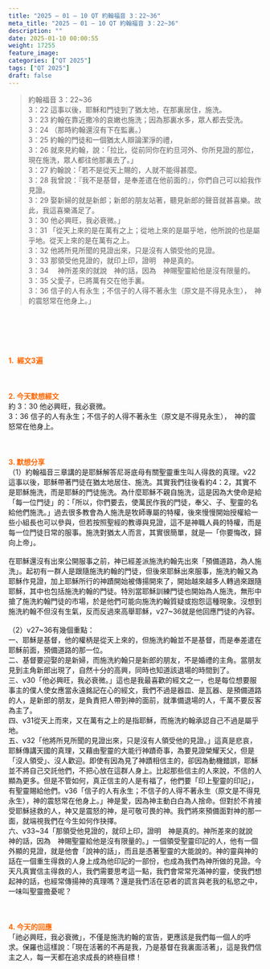 ```yaml
---
title: "2025 – 01 – 10 QT 約翰福音 3：22~36"
meta_title: "2025 – 01 – 10 QT 約翰福音 3：22~36"
description: ""
date: 2025-01-10 00:00:55
weight: 17255
feature_image: 
categories: ["QT 2025"]
tags: ["QT 2025"]
draft: false
---
```


<blockquote>約翰福音 3：22~36<br />
3：22 這事以後，耶穌和門徒到了猶太地，在那裏居住，施洗。<br />
3：23 約翰在靠近撒冷的哀嫩也施洗；因為那裏水多，眾人都去受洗。<br />
3：24 （那時約翰還沒有下在監裏。）<br />
3：25 約翰的門徒和一個猶太人辯論潔淨的禮，<br />
3：26 就來見約翰，說：「拉比，從前同你在約旦河外、你所見證的那位，現在施洗，眾人都往他那裏去了。」<br />
3：27 約翰說：「若不是從天上賜的，人就不能得甚麼。<br />
3：28 我曾說：『我不是基督，是奉差遣在他前面的』，你們自己可以給我作見證。<br />
3：29 娶新婦的就是新郎；新郎的朋友站著，聽見新郎的聲音就甚喜樂。故此，我這喜樂滿足了。<br />
3：30 他必興旺，我必衰微。」<br />
3：31 「從天上來的是在萬有之上；從地上來的是屬乎地，他所說的也是屬乎地。從天上來的是在萬有之上。<br />
3：32 他將所見所聞的見證出來，只是沒有人領受他的見證。<br />
3：33 那領受他見證的，就印上印，證明　神是真的。<br />
3：34 　神所差來的就說　神的話，因為　神賜聖靈給他是沒有限量的。<br />
3：35 父愛子，已將萬有交在他手裏。<br />
3：36 信子的人有永生；不信子的人得不著永生（原文是不得見永生），　神的震怒常在他身上。」</blockquote><br />
&nbsp;<br />
<br />
&nbsp;<br />
<br />
<span style="color: #ff6600;" data-darkreader-inline-color=""><strong>1.  經文3遍</strong></span><br />
<br />
&nbsp;<br />
<br />
<span style="color: #ff6600;" data-darkreader-inline-color=""><strong>2. 今天默想經文<br />
</strong></span>約 3：30 他必興旺，我必衰微。<br />
3：36 信子的人有永生；不信子的人得不著永生（原文是不得見永生），　神的震怒常在他身上。<br />
<br />
&nbsp;<br />
<br />
<strong><span style="color: #ff6600;" data-darkreader-inline-color="">3. 默想分享<br />
</span></strong>（1）約翰福音三章講的是耶穌解答尼哥底母有關聖靈重生叫人得救的真理。v22這事以後，耶穌帶著門徒在猶太地居住、施洗。其實我們往後看約4：2，其實不是耶穌施洗，而是耶穌的門徒施洗。為什麼耶穌不親自施洗，這是因為大使命是給「每一位門徒」的：「所以，你們要去，使萬民作我的門徒，奉父、子、聖靈的名給他們施洗。」過去很多教會為人施洗是牧師專屬的特權，後來慢慢開始授權給一些小組長也可以參與，但若按照聖經的教導與見證，這不是神職人員的特權，而是每一位門徒日常的服事。施洗對猶太人而言，其實很簡單，就是—「你要悔改，歸向上帝」。<br />
<br />
在耶穌還沒有出來公開服事之前，神已經差派施洗約翰先出來「預備道路，為人施洗」。起初有一群人是跟隨施洗約翰的門徒，但後來耶穌出來服事，施洗約翰又為耶穌作見證，加上耶穌所行的神蹟開始被傳揚開來了，開始越來越多人轉過來跟隨耶穌，其中也包括施洗約翰的門徒。特別當耶穌訓練門徒也開始為人施洗，無形中搶了施洗約翰門徒的市場，於是他們可能向施洗約翰質疑或抱怨這種現象。沒想到施洗約翰不但沒有生氣，反而反過來高舉耶穌，v27~36就是他回應門徒的內容。<br />
<br />
（2）v27~36有幾個重點：<br />
一、耶穌是基督，他的權柄是從天上來的，但施洗約翰並不是基督，而是奉差遣在耶穌前面，預備道路的那一位。<br />
二、基督要迎娶的是新婦，而施洗約翰只是新郎的朋友，不是婚禮的主角。當朋友見到主角新郎出現了，自然十分的高興，同時也知道該退場的時間到了。<br />
三、v30「他必興旺，我必衰微。」這也是我最喜歡的經文之一，也是每位想要服事主的僕人使女應當永遠銘記在心的經文，我們不過是器皿、是瓦器、是預備道路的人，是新郎的朋友，是負責把人帶到神的面前，就準備退場的人，千萬不要反客為主了。<br />
四、v31從天上而來，又在萬有之上的是指耶穌，而施洗約翰承認自己不過是屬乎地。<br />
五、v32「他將所見所聞的見證出來，只是沒有人領受他的見證。」這真是悲哀，耶穌傳講天國的真理，又藉由聖靈的大能行神蹟奇事，為要見證榮耀天父，但是「沒人領受」、沒人歡迎。即使有因為見了神蹟相信主的，卻因為動機錯誤，耶穌並不將自己交託他們，不把心放在這群人身上。比起那些信主的人來說，不信的人顯為更多。但是不管如何，真正信主的人是有福了，他們要「印上聖靈的印記」，有聖靈賜給他們。v36「信子的人有永生；不信子的人得不著永生（原文是不得見永生），神的震怒常在他身上。」神是愛，因為神主動白白為人捨命。但對於不肯接受耶穌拯救的人，神又是震怒的神，是可敬可畏的神。我們將來預備面對神的那一面，就端視我們在今生如何作抉擇。<br />
六、v33~34「那領受他見證的，就印上印，證明　神是真的。神所差來的就說　神的話，因為　神賜聖靈給他是沒有限量的。」一個領受聖靈印記的人，他有一個外顯的見證，就是他會「說神的話」，而且是憑著聖靈的大能說的。神的靈與神的話在一個重生得救的人身上成為他印記的一部份，也成為我們為神所做的見證。今天凡真實信主得救的人，我們需要思考這一點，我們會常常充滿神的靈，使我們想起神的話，也經常傳揚神的真理嗎？還是我們活在惡者的謊言與老我的私慾之中，一味叫聖靈擔憂呢？<br />
<br />
&nbsp;<br />
<br />
<strong style="font-size: inherit;"><span style="color: #ff6600;" data-darkreader-inline-color="">4. 今天的回應<br />
</span></strong>「祂必興旺，我必衰微」，不僅是施洗約翰的宣告，更應該是我們每一個人的呼求。保羅也這樣說：「現在活著的不再是我，乃是基督在我裏面活著」，這是我們信主之人，每一天都在追求成長的終極目標！<br />
<br />
&nbsp;
        